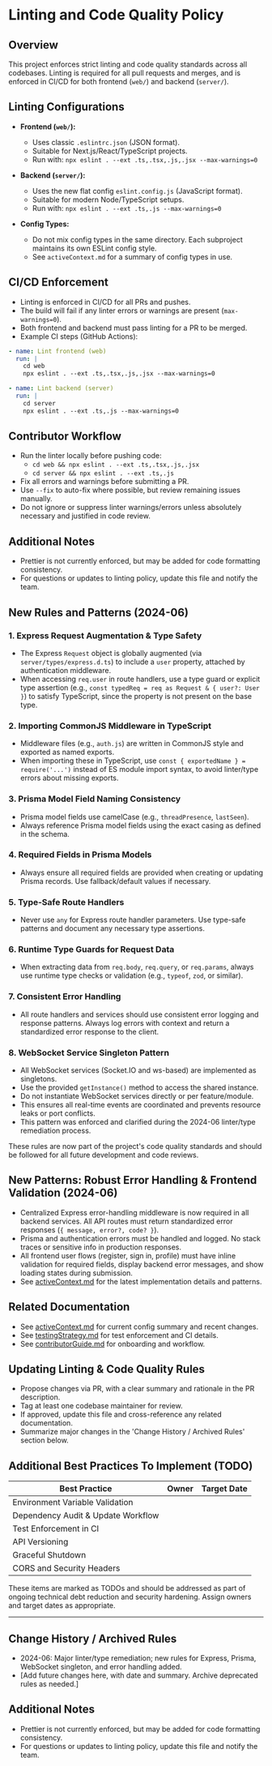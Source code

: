 # Linting and Code Quality Policy

## Overview

This project enforces strict linting and code quality standards across all codebases. Linting is required for all pull requests and merges, and is enforced in CI/CD for both frontend (`web/`) and backend (`server/`).

## Linting Configurations

- **Frontend (`web/`):**
  - Uses classic `.eslintrc.json` (JSON format).
  - Suitable for Next.js/React/TypeScript projects.
  - Run with: `npx eslint . --ext .ts,.tsx,.js,.jsx --max-warnings=0`

- **Backend (`server/`):**
  - Uses the new flat config `eslint.config.js` (JavaScript format).
  - Suitable for modern Node/TypeScript setups.
  - Run with: `npx eslint . --ext .ts,.js --max-warnings=0`

- **Config Types:**
  - Do not mix config types in the same directory. Each subproject maintains its own ESLint config style.
  - See `activeContext.md` for a summary of config types in use.

## CI/CD Enforcement

- Linting is enforced in CI/CD for all PRs and pushes.
- The build will fail if any linter errors or warnings are present (`max-warnings=0`).
- Both frontend and backend must pass linting for a PR to be merged.
- Example CI steps (GitHub Actions):

```yaml
- name: Lint frontend (web)
  run: |
    cd web
    npx eslint . --ext .ts,.tsx,.js,.jsx --max-warnings=0

- name: Lint backend (server)
  run: |
    cd server
    npx eslint . --ext .ts,.js --max-warnings=0
```

## Contributor Workflow

- Run the linter locally before pushing code:
  - `cd web && npx eslint . --ext .ts,.tsx,.js,.jsx`
  - `cd server && npx eslint . --ext .ts,.js`
- Fix all errors and warnings before submitting a PR.
- Use `--fix` to auto-fix where possible, but review remaining issues manually.
- Do not ignore or suppress linter warnings/errors unless absolutely necessary and justified in code review.

## Additional Notes

- Prettier is not currently enforced, but may be added for code formatting consistency.
- For questions or updates to linting policy, update this file and notify the team.

## New Rules and Patterns (2024-06)

### 1. Express Request Augmentation & Type Safety
- The Express `Request` object is globally augmented (via `server/types/express.d.ts`) to include a `user` property, attached by authentication middleware.
- When accessing `req.user` in route handlers, use a type guard or explicit type assertion (e.g., `const typedReq = req as Request & { user?: User }`) to satisfy TypeScript, since the property is not present on the base type.

### 2. Importing CommonJS Middleware in TypeScript
- Middleware files (e.g., `auth.js`) are written in CommonJS style and exported as named exports.
- When importing these in TypeScript, use `const { exportedName } = require('...')` instead of ES module import syntax, to avoid linter/type errors about missing exports.

### 3. Prisma Model Field Naming Consistency
- Prisma model fields use camelCase (e.g., `threadPresence`, `lastSeen`).
- Always reference Prisma model fields using the exact casing as defined in the schema.

### 4. Required Fields in Prisma Models
- Always ensure all required fields are provided when creating or updating Prisma records. Use fallback/default values if necessary.

### 5. Type-Safe Route Handlers
- Never use `any` for Express route handler parameters. Use type-safe patterns and document any necessary type assertions.

### 6. Runtime Type Guards for Request Data
- When extracting data from `req.body`, `req.query`, or `req.params`, always use runtime type checks or validation (e.g., `typeof`, `zod`, or similar).

### 7. Consistent Error Handling
- All route handlers and services should use consistent error logging and response patterns. Always log errors with context and return a standardized error response to the client.

### 8. WebSocket Service Singleton Pattern
- All WebSocket services (Socket.IO and ws-based) are implemented as singletons.
- Use the provided `getInstance()` method to access the shared instance.
- Do not instantiate WebSocket services directly or per feature/module.
- This ensures all real-time events are coordinated and prevents resource leaks or port conflicts.
- This pattern was enforced and clarified during the 2024-06 linter/type remediation process.

These rules are now part of the project's code quality standards and should be followed for all future development and code reviews.

## New Patterns: Robust Error Handling & Frontend Validation (2024-06)
- Centralized Express error-handling middleware is now required in all backend services. All API routes must return standardized error responses (`{ message, error?, code? }`).
- Prisma and authentication errors must be handled and logged. No stack traces or sensitive info in production responses.
- All frontend user flows (register, sign in, profile) must have inline validation for required fields, display backend error messages, and show loading states during submission.
- See [activeContext.md](./activeContext.md) for the latest implementation details and patterns.

## Related Documentation
- See [activeContext.md](./activeContext.md) for current config summary and recent changes.
- See [testingStrategy.md](./testingStrategy.md) for test enforcement and CI details.
- See [contributorGuide.md](./contributorGuide.md) for onboarding and workflow.

## Updating Linting & Code Quality Rules
- Propose changes via PR, with a clear summary and rationale in the PR description.
- Tag at least one codebase maintainer for review.
- If approved, update this file and cross-reference any related documentation.
- Summarize major changes in the 'Change History / Archived Rules' section below.

## Additional Best Practices To Implement (TODO)

| Best Practice | Owner | Target Date |
|---------------|-------|-------------|
| Environment Variable Validation |  |  |
| Dependency Audit & Update Workflow |  |  |
| Test Enforcement in CI |  |  |
| API Versioning |  |  |
| Graceful Shutdown |  |  |
| CORS and Security Headers |  |  |

These items are marked as TODOs and should be addressed as part of ongoing technical debt reduction and security hardening. Assign owners and target dates as appropriate.

---

## Change History / Archived Rules

- 2024-06: Major linter/type remediation; new rules for Express, Prisma, WebSocket singleton, and error handling added.
- [Add future changes here, with date and summary. Archive deprecated rules as needed.]

## Additional Notes

- Prettier is not currently enforced, but may be added for code formatting consistency.
- For questions or updates to linting policy, update this file and notify the team. 